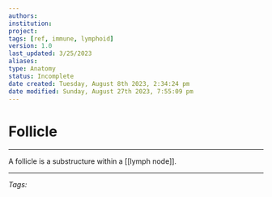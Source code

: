 ```yaml
---
authors: 
institution: 
project: 
tags: [ref, immune, lymphoid]
version: 1.0
last_updated: 3/25/2023
aliases: 
type: Anatomy
status: Incomplete
date created: Tuesday, August 8th 2023, 2:34:24 pm
date modified: Sunday, August 27th 2023, 7:55:09 pm
---
```


# Follicle
---
A follicle is a substructure within a [[lymph node]].

---
_Tags:_